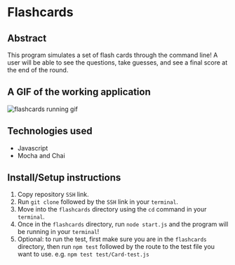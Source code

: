 # Flashcards
## Abstract 
This program simulates a set of flash cards through the command line! A user will be able to see the questions, take guesses, and see a final score at the end of the round.

## A GIF of the working application
![flashcards running gif](https://user-images.githubusercontent.com/123802263/237857303-daaaa9e0-a169-4080-8768-eea18ac63f81.gif)

## Technologies used
- Javascript
- Mocha and Chai

## Install/Setup instructions
1. Copy repository `SSH` link.
2. Run `git clone` followed by the `SSH` link in your `terminal`.
3. Move into the `flashcards` directory using the `cd` command in your `terminal`.
4. Once in the `flashcards` directory, run `node start.js` and the program will be running in your `terminal`!
5. Optional: to run the test, first make sure you are in the `flashcards` directory, then run `npm test` followed by the route to the test file you want to use. e.g. `npm test test/Card-test.js`

